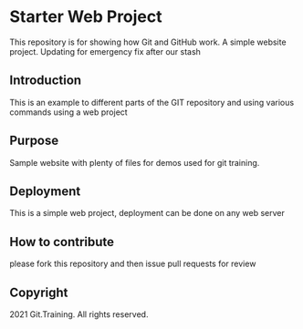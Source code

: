 # Starter Web Project

This repository is for showing how Git and GitHub work.  A simple website project.  Updating for emergency fix after our stash

## Introduction
This is an example to different parts of the GIT repository and using various commands using a web project

## Purpose

Sample website with plenty of files for demos used for git training.

## Deployment
This is a simple web project, deployment can be done on any web server

## How to contribute
please fork this repository and then issue pull requests for review

## Copyright
2021 Git.Training. All rights reserved.

